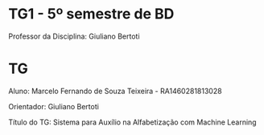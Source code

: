 # TG1 - 5º semestre de BD

 

Professor da Disciplina: Giuliano Bertoti 

 

# TG

 

Aluno: Marcelo Fernando de Souza Teixeira - RA1460281813028 

Orientador: Giuliano Bertoti 

Título do TG: Sistema para Auxílio na Alfabetização com Machine Learning
